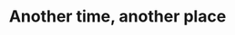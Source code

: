 ---
id_key: k
image: image_00012.jpg
thumbnail: thumb_image_00012.jpg
title: Another time, another place
dimensions: 2500 × 2750
medium: House paint on wall
work-year: '2010'
artist: Pok Luckett  
notes: chance of a new reality
galleries: apple
permalink: "/new/k.html"
layout: single-work
---